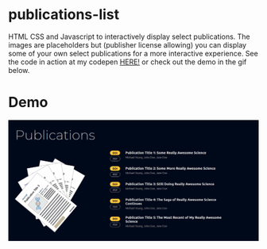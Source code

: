 # publications-list

HTML CSS and Javascript to interactively display select publications. The images are placeholders but (publisher license allowing) you can display some of your own select publications for a more interactive experience. See the code in action at my codepen [HERE!](https://codepen.io/neuro-myoung/pen/OJWYrRe) or check out the demo in the gif below.

# Demo

![Demo GIF](/example.gif)
